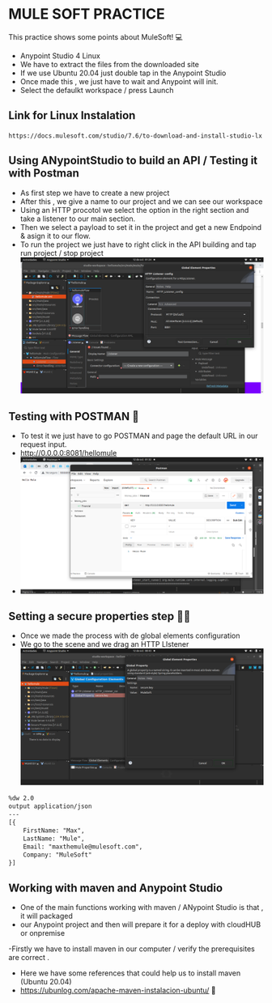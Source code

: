# MULE SOFT PRACTICE

This practice shows some points about MuleSoft! 💻

 - Anypoint Studio 4 Linux
 - We have to extract the files from the downloaded site
 - If we use Ubuntu 20.04 just double tap in the Anypoint Studio 
 - Once made this , we just have to wait and Anypoint will init.
 - Select the defaulkt workspace / press Launch

## Link for Linux Instalation
`https://docs.mulesoft.com/studio/7.6/to-download-and-install-studio-lx`
    

## Using ANypointStudio to build an API / Testing it with Postman
  - As first step we have to create a new project 
  - After this , we give a name to our project and we can see our workspace 
  - Using an HTTP procotol we select the option in the right section and take a listener to our main section.
  - Then we select a payload to set it in the project and get a new Endpoind & asign it to our flow.
  - To run the project we just have to right click in the API building and tap run project / stop project
![](https://github.com/ddaniuwu/mule-soft-practice/blob/main/Captura%20de%20pantalla%20de%202021-10-12%2001-24-21.png)
## Testing with POSTMAN  🧪
  - To test it we just have to go POSTMAN and page the default URL in our request input.
  - http://0.0.0.0:8081/hellomule
- ![MulesoftTest](https://github.com/ddaniuwu/mule-soft-practice/blob/main/Captura%20de%20pantalla%20de%202021-10-12%2001-32-40.png)

## Setting a secure properties step 👩‍💻
- Once we made the process with de global elements configuration 
- We go to the scene and we drag an HTTP LIstener
![](https://github.com/ddaniuwu/mule-soft-practice/blob/main/Captura%20de%20pantalla%20de%202021-10-12%2008-43-33.png)

```
%dw 2.0
output application/json
---
[{
	FirstName: "Max",
	LastName: "Mule",
	Email: "maxthemule@mulesoft.com",
	Company: "MuleSoft"
}]

```
## Working with maven and Anypoint Studio
- One of the main functions working with maven / ANypoint Studio is that , it will packaged 
- our Anypoint project and then will prepare it for a deploy with cloudHUB or onpremise 

-Firstly we have to install maven in our computer / verify the prerequisites are correct .
- Here we have some references that could help us to install maven (Ubuntu 20.04)
- https://ubunlog.com/apache-maven-instalacion-ubuntu/  🤝



